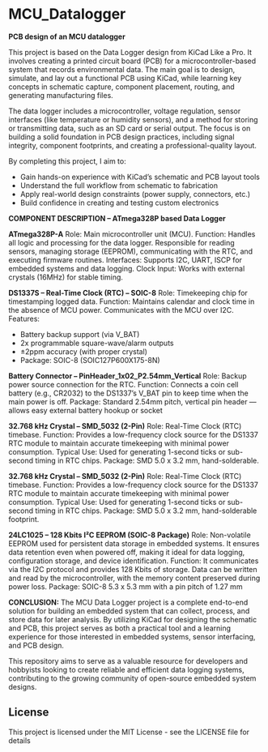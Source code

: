 # MCU_Datalogger
**PCB design of an MCU datalogger**

This project is based on the Data Logger design from KiCad Like a Pro. It involves creating a printed circuit board (PCB) for a microcontroller-based system that records environmental data. The main goal is to design, simulate, and lay out a functional PCB using KiCad, while learning key concepts in schematic capture, component placement, routing, and generating manufacturing files.

The data logger includes a microcontroller, voltage regulation, sensor interfaces (like temperature or humidity sensors), and a method for storing or transmitting data, such as an SD card or serial output. The focus is on building a solid foundation in PCB design practices, including signal integrity, component footprints, and creating a professional-quality layout.

By completing this project, I aim to:
- Gain hands-on experience with KiCad’s schematic and PCB layout tools
- Understand the full workflow from schematic to fabrication
- Apply real-world design constraints (power supply, connectors, etc.)
- Build confidence in creating and testing custom electronics

**COMPONENT DESCRIPTION – ATmega328P based Data Logger**

**ATmega328P-A**
Role: Main microcontroller unit (MCU).
Function: Handles all logic and processing for the data logger. Responsible for reading sensors, managing storage (EEPROM), communicating with the RTC, and executing firmware routines.
Interfaces: Supports I2C, UART, ISCP for embedded systems and data logging.
Clock Input: Works with external crystals (16MHz) for stable timing.

**DS1337S – Real-Time Clock (RTC) – SOIC-8**
Role: Timekeeping chip for timestamping logged data.
Function: Maintains calendar and clock time in the absence of MCU power. Communicates with the MCU over I2C.
Features:
- Battery backup support (via V_BAT)
- 2x programmable square-wave/alarm outputs
- ±2ppm accuracy (with proper crystal)
- Package: SOIC-8 (SOIC127P600X175-8N)

**Battery Connector – PinHeader_1x02_P2.54mm_Vertical**
Role: Backup power source connection for the RTC.
Function: Connects a coin cell battery (e.g., CR2032) to the DS1337’s V_BAT pin to keep time when the main power is off.
Package: Standard 2.54mm pitch, vertical pin header — allows easy external battery hookup or socket

**32.768 kHz Crystal – SMD_5032 (2-Pin)**
Role: Real-Time Clock (RTC) timebase.
Function: Provides a low-frequency clock source for the DS1337 RTC module to maintain accurate timekeeping with minimal power consumption.
Typical Use: Used for generating 1-second ticks or sub-second timing in RTC chips.
Package: SMD 5.0 x 3.2 mm, hand-solderable.

**32.768 kHz Crystal – SMD_5032 (2-Pin)**
Role: Real-Time Clock (RTC) timebase.
Function: Provides a low-frequency clock source for the DS1337 RTC module to maintain accurate timekeeping with minimal power consumption.
Typical Use: Used for generating 1-second ticks or sub-second timing in RTC chips.
Package: SMD 5.0 x 3.2 mm, hand-solderable footprint.

**24LC1025 – 128 Kbits I²C EEPROM (SOIC-8 Package)**
Role: Non-volatile EEPROM used for persistent data storage in embedded systems. It ensures data retention even when powered off, making it ideal for data logging, configuration storage, and device identification.
Function: It communicates via the I2C protocol and provides 128 Kbits of storage. Data can be written and read by the microcontroller, with the memory content preserved during power loss.
Package: SOIC-8 5.3 x 5.3 mm with a pin pitch of 1.27 mm

**CONCLUSION:**
The MCU Data Logger project is a complete end-to-end solution for building an embedded system that can collect, process, and store data for later analysis. By utilizing KiCad for designing the schematic and PCB, this project serves as both a practical tool and a learning experience for those interested in embedded systems, sensor interfacing, and PCB design.

This repository aims to serve as a valuable resource for developers and hobbyists looking to create reliable and efficient data logging systems, contributing to the growing community of open-source embedded system designs.

## License
This project is licensed under the MIT License - see the LICENSE file for details
